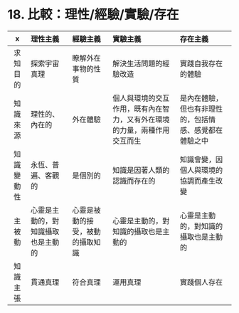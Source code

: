# 18\. 比較：理性/經驗/實驗/存在

  

| x | 理性主義 | 經驗主義 | 實驗主義 | 存在主義 |
|:--:|:--|:--|:--|:--|
| 求知目的 | 探索宇宙真理 | 瞭解外在事物的性質 | 解決生活問題的經驗改造 | 實踐自我存在的體驗 |
| 知識來源 | 理性的、內在的 | 外在體驗 | 個人與環境的交互作用，既有內在智力，又有外在環境的力量，兩種作用交互而生 | 是內在體驗，但也有非理性的，包括情感、感覺都在體驗之中 |
| 知識變動性 | 永恆、普遍、客觀的 | 是個別的 | 知識是因著人類的認識而存在的 | 知識會變，因個人與環境的協調而產生改變 | 知識是個別的，會變動，主義是個人主體價值觀改變，不太受外在環境的左右 |
| 主被動 | 心靈是主動的，對知識攝取也是主動的 | 心靈是被動的接受，被動的攝取知識 | 心靈是主動的，對知識的攝取也是主動的 | 心靈是主動的，對知識的攝取也是主動的 |
| 知識主張 | 貫通真理 | 符合真理 | 運用真理 | 實踐個人存在 |